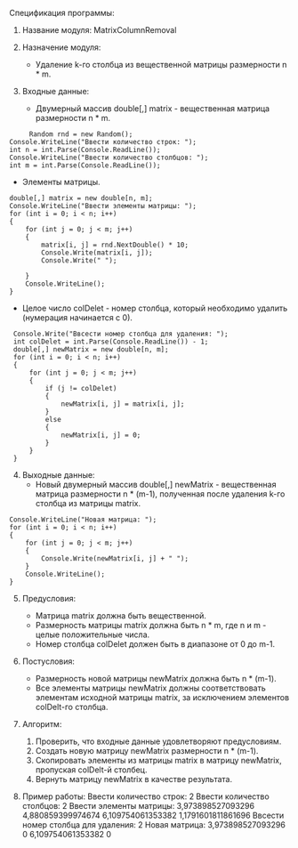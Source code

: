 Спецификация программы:
1. Название модуля: MatrixColumnRemoval

2. Назначение модуля:
   - Удаление k-го столбца из вещественной матрицы размерности n * m.

3. Входные данные:
   - Двумерный массив double[,] matrix - вещественная матрица размерности n * m.
```
     Random rnd = new Random();
Console.WriteLine("Ввести количество строк: ");
int n = int.Parse(Console.ReadLine());
Console.WriteLine("Ввести количество столбцов: ");
int m = int.Parse(Console.ReadLine());
```
   - Элементы матрицы.
```
double[,] matrix = new double[n, m];
Console.WriteLine("Ввести элементы матрицы: ");
for (int i = 0; i < n; i++)
{
    for (int j = 0; j < m; j++)
    {
        matrix[i, j] = rnd.NextDouble() * 10;
        Console.Write(matrix[i, j]);
        Console.Write(" ");

    }
    Console.WriteLine();
}
```
   - Целое число colDelet - номер столбца, который необходимо удалить (нумерация начинается с 0).
```
 Console.Write("Ввсести номер столбца для удаления: ");
 int colDelet = int.Parse(Console.ReadLine()) - 1;
 double[,] newMatrix = new double[n, m];
 for (int i = 0; i < n; i++)
 {
     for (int j = 0; j < m; j++)
     {
         if (j != colDelet)
         {
             newMatrix[i, j] = matrix[i, j];
         }
         else
         {
             newMatrix[i, j] = 0;
         }
     }
 }
```

4. Выходные данные:
   - Новый двумерный массив double[,] newMatrix - вещественная матрица размерности n * (m-1), полученная после удаления k-го столбца из матрицы matrix.
```
Console.WriteLine("Новая матрица: ");
for (int i = 0; i < n; i++)
{
    for (int j = 0; j < m; j++)
    {
        Console.Write(newMatrix[i, j] + " ");
    }
    Console.WriteLine();
}
```

5. Предусловия:
   - Матрица matrix должна быть вещественной.
   - Размерность матрицы matrix должна быть n * m, где n и m - целые положительные числа.
   - Номер столбца colDelet должен быть в диапазоне от 0 до m-1.

6. Постусловия:
   - Размерность новой матрицы newMatrix должна быть n * (m-1).
   - Все элементы матрицы newMatrix должны соответствовать элементам исходной матрицы matrix, за исключением элементов colDelt-го столбца.

7. Алгоритм:
   1. Проверить, что входные данные удовлетворяют предусловиям.
   2. Создать новую матрицу newMatrix размерности n * (m-1).
   3. Скопировать элементы из матрицы matrix в матрицу newMatrix, пропуская colDelt-й столбец.
   4. Вернуть матрицу newMatrix в качестве результата.
8. Пример работы:
   Ввести количество строк:
    2
   Ввести количество столбцов:
    2
   Ввести элементы матрицы:
    3,973898527093296 4,880859399974674
    6,109754061353382 1,1791601811861696
   Ввсести номер столбца для удаления: 2
   Новая матрица:
    3,973898527093296 0
    6,109754061353382 0
